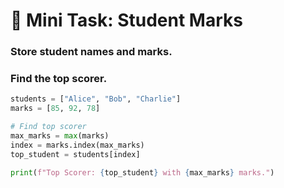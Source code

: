 # 🧠 Mini Task: Student Marks

### Store student names and marks.

### Find the top scorer.

```python
students = ["Alice", "Bob", "Charlie"]
marks = [85, 92, 78]

# Find top scorer
max_marks = max(marks)
index = marks.index(max_marks)
top_student = students[index]

print(f"Top Scorer: {top_student} with {max_marks} marks.")

```
